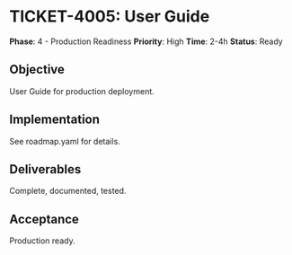 # TICKET-4005: User Guide

**Phase**: 4 - Production Readiness
**Priority**: High
**Time**: 2-4h
**Status**: Ready

## Objective
User Guide for production deployment.

## Implementation
See roadmap.yaml for details.

## Deliverables
Complete, documented, tested.

## Acceptance
Production ready.
